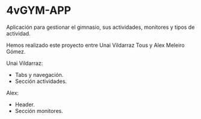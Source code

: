 # 4vGYM-APP
Aplicación para gestionar el gimnasio, sus actividades, monitores y tipos de actividad.

Hemos realizado este proyecto entre Unai Vildarraz Tous y Alex Meleiro Gómez.

Unai Vildarraz: 
  - Tabs y navegación.
  - Sección actividades.

Alex:
  - Header.
  - Sección monitores.
